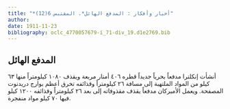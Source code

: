 ```yaml
---
title: "*أخبار وأفكار : المدفع الهائل*. المقتبس 6(12)"
author: 
date: 1911-11-23
bibliography: oclc_4770057679-i_71-div_19.d1e2769.bib
---
```




##  المدفع الهائل 


 أنشأت إنكلترا مدفعاً بحرياً جديداً قطره  ٤٠٦  أمتار مربعة ويقذف  ١٠٨٠  كيلومتراً منها  ٦٣  كيلو من المواد الملتهبة إلى مسافة  ٢٦  كيلومتراً وقذائفه تخرق أعظم بوارج دريدنوت المصفحة. ويعمل الأميركان مدفعاً يقذف مقذوفاته إلى بعد  ٢٦  كيلومتراً وقذائفه  ١٢٠٠   كيلو فيها  ٧٠  كيلو مواد منفجرة. 
